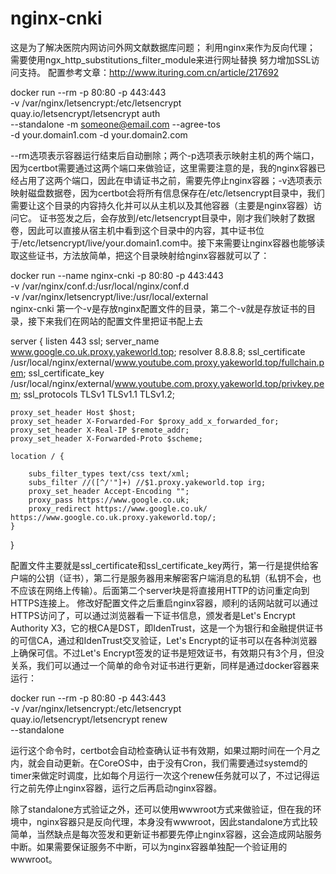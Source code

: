 # nginx-cnki

这是为了解决医院内网访问外网文献数据库问题；
利用nginx来作为反向代理；
需要使用ngx_http_substitutions_filter_module来进行网址替换
努力增加SSL访问支持。
配置参考文章：http://www.ituring.com.cn/article/217692


docker run --rm -p 80:80 -p 443:443 \
    -v /var/nginx/letsencrypt:/etc/letsencrypt \
    quay.io/letsencrypt/letsencrypt auth \
    --standalone -m someone@email.com --agree-tos \
    -d your.domain1.com -d your.domain2.com

--rm选项表示容器运行结束后自动删除；两个-p选项表示映射主机的两个端口，因为certbot需要通过这两个端口来做验证，这里需要注意的是，我的nginx容器已经占用了这两个端口，因此在申请证书之前，需要先停止nginx容器；-v选项表示映射磁盘数据卷，因为certbot会将所有信息保存在/etc/letsencrypt目录中，我们需要让这个目录的内容持久化并可以从主机以及其他容器（主要是nginx容器）访问它。
证书签发之后，会存放到/etc/letsencrypt目录中，刚才我们映射了数据卷，因此可以直接从宿主机中看到这个目录中的内容，其中证书位于/etc/letsencrypt/live/your.domain1.com中。接下来需要让nginx容器也能够读取这些证书，方法放简单，把这个目录映射给nginx容器就可以了：

docker run --name nginx-cnki -p 80:80 -p 443:443 \
    -v /var/nginx/conf.d:/usr/local/nginx/conf.d \
    -v /var/nginx/letsencrypt/live:/usr/local/external \
    nginx-cnki
第一个-v是存放nginx配置文件的目录，第二个-v就是存放证书的目录，接下来我们在网站的配置文件里把证书配上去


server {
    listen 443 ssl;
    server_name www.google.co.uk.proxy.yakeworld.top;
    resolver 8.8.8.8;
    ssl_certificate /usr/local/nginx/external/www.youtube.com.proxy.yakeworld.top/fullchain.pem;
    ssl_certificate_key /usr/local/nginx/external/www.youtube.com.proxy.yakeworld.top/privkey.pem;
    ssl_protocols TLSv1 TLSv1.1 TLSv1.2;

    proxy_set_header Host $host;
    proxy_set_header X-Forwarded-For $proxy_add_x_forwarded_for;
    proxy_set_header X-Real-IP $remote_addr;
    proxy_set_header X-Forwarded-Proto $scheme;

    location / {

        subs_filter_types text/css text/xml;
        subs_filter //([^/'"]+) //$1.proxy.yakeworld.top irg;
        proxy_set_header Accept-Encoding "";
        proxy_pass https://www.google.co.uk;
        proxy_redirect https://www.google.co.uk/ https://www.google.co.uk.proxy.yakeworld.top/;
    }
}

配置文件主要就是ssl_certificate和ssl_certificate_key两行，第一行是提供给客户端的公钥（证书），第二行是服务器用来解密客户端消息的私钥（私钥不会，也不应该在网络上传输）。后面第二个server块是将直接用HTTP的访问重定向到HTTPS连接上。
修改好配置文件之后重启nginx容器，顺利的话网站就可以通过HTTPS访问了，可以通过浏览器看一下证书信息，颁发者是Let's Encrypt Authority X3，它的根CA是DST，即IdenTrust，这是一个为银行和金融提供证书的可信CA，通过和IdenTrust交叉验证，Let's Encrypt的证书可以在各种浏览器上确保可信。不过Let's Encrypt签发的证书是短效证书，有效期只有3个月，但没关系，我们可以通过一个简单的命令对证书进行更新，同样是通过docker容器来运行：

docker run --rm -p 80:80 -p 443:443 \
    -v /var/nginx/letsencrypt:/etc/letsencrypt \
    quay.io/letsencrypt/letsencrypt renew \
    --standalone


运行这个命令时，certbot会自动检查确认证书有效期，如果过期时间在一个月之内，就会自动更新。在CoreOS中，由于没有Cron，我们需要通过systemd的timer来做定时调度，比如每个月运行一次这个renew任务就可以了，不过记得运行之前先停止nginx容器，运行之后再启动nginx容器。

除了standalone方式验证之外，还可以使用wwwroot方式来做验证，但在我的环境中，nginx容器只是反向代理，本身没有wwwroot，因此standalone方式比较简单，当然缺点是每次签发和更新证书都要先停止nginx容器，这会造成网站服务中断。如果需要保证服务不中断，可以为nginx容器单独配一个验证用的wwwroot。


